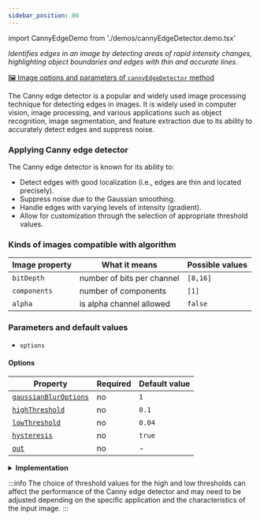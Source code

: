 ```yaml
---
sidebar_position: 80
---
```


import CannyEdgeDemo from './demos/cannyEdgeDetector.demo.tsx'

_Identifies edges in an image by detecting areas of rapid intensity changes, highlighting object boundaries and edges with thin and accurate lines._

[🖼️ Image options and parameters of `cannyEdgeDetector` method](https://image-js.github.io/image-js-typescript/classes/Image.html#cannyEdgeDetector 'github.io link')

The Canny edge detector is a popular and widely used image processing technique for detecting edges in images. It is widely used in computer vision, image processing, and various applications such as object recognition, image segmentation, and feature extraction due to its ability to accurately detect edges and suppress noise.

### Applying Canny edge detector

<CannyEdgeDemo />

The Canny edge detector is known for its ability to:

- Detect edges with good localization (i.e., edges are thin and located precisely).
- Suppress noise due to the Gaussian smoothing.
- Handle edges with varying levels of intensity (gradient).
- Allow for customization through the selection of appropriate threshold values.

### Kinds of images compatible with algorithm

| Image property | What it means              | Possible values |
| -------------- | -------------------------- | --------------- |
| `bitDepth`     | number of bits per channel | `[8,16]`        |
| `components`   | number of components       | `[1]`           |
| `alpha`        | is alpha channel allowed   | `false`         |

### Parameters and default values

- `options`

#### Options

| Property                                                                                                                     | Required | Default value |
| ---------------------------------------------------------------------------------------------------------------------------- | -------- | ------------- |
| [`gaussianBlurOptions`](https://image-js.github.io/image-js-typescript/interfaces/CannyEdgeOptions.html#gaussianBlurOptions) | no       | `1`           |
| [`highThreshold`](https://image-js.github.io/image-js-typescript/interfaces/CannyEdgeOptions.html#highThreshold)             | no       | `0.1`         |
| [`lowThreshold`](https://image-js.github.io/image-js-typescript/interfaces/CannyEdgeOptions.html#hysteresis)                 | no       | `0.04`        |
| [`hysteresis`](https://image-js.github.io/image-js-typescript/interfaces/CannyEdgeOptions.html#hysteresis)                   | no       | `true`        |
| [`out`](https://image-js.github.io/image-js-typescript/interfaces/CannyEdgeOptions.html#hysteresis)                          | no       | -             |

<details>
<summary>
<b>Implementation</b>
 </summary>
The Canny edge detector consists of several stages:

_Smoothing_: The first step involves applying a Gaussian filter to the input image. This helps reduce noise and smooth out small variations in pixel values.

_Gradient Calculation_: After smoothing, the gradient of the image is calculated using convolution with Sobel masks in both the horizontal and vertical directions. This step highlights regions of rapid intensity change in the image.

_Non-maximum Suppression_: In this step, the gradient magnitude is examined at each pixel location, and non-maximum values are suppressed. This means that only the local maxima in gradient magnitude are retained, which helps thinning the edges and keeping only the most prominent ones.

**(optional)**

_Edge Tracking by [Hysteresis](../../Glossary.md#hysteresis "internal link on hysteresis)_: This step involves tracking edges by applying two thresholds: a high threshold and a low threshold. Pixels with gradient magnitude values above the high threshold are considered strong edges, while those between the low and high thresholds are considered potential edges. The algorithm then connects potential edges to strong edges, forming continuous edge contours.

Finally, edge tracking by hysteresis is performed to link weak edges to strong edges. This helps in forming continuous edges and eliminating isolated weak edges caused by noise.

The output of the Canny edge detector is a binary image(mask) where edges are represented as white lines.

</details>

:::info
The choice of threshold values for the high and low thresholds can affect the performance of the Canny edge detector and may need to be adjusted depending on the specific application and the characteristics of the input image.
:::
